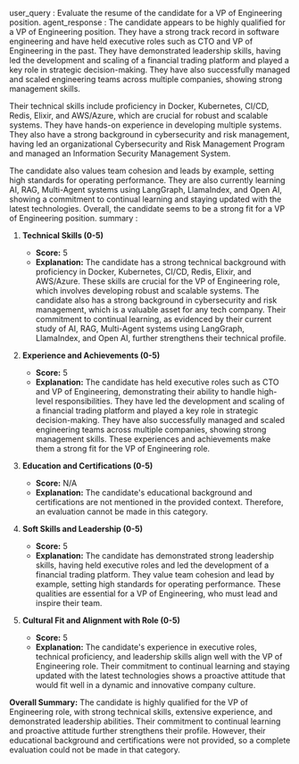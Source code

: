 user_query : Evaluate the resume of the candidate for a VP of Engineering position.
agent_response : The candidate appears to be highly qualified for a VP of Engineering position. They have a strong track record in software engineering and have held executive roles such as CTO and VP of Engineering in the past. They have demonstrated leadership skills, having led the development and scaling of a financial trading platform and played a key role in strategic decision-making. They have also successfully managed and scaled engineering teams across multiple companies, showing strong management skills. 

Their technical skills include proficiency in Docker, Kubernetes, CI/CD, Redis, Elixir, and AWS/Azure, which are crucial for robust and scalable systems. They have hands-on experience in developing multiple systems. They also have a strong background in cybersecurity and risk management, having led an organizational Cybersecurity and Risk Management Program and managed an Information Security Management System. 

The candidate also values team cohesion and leads by example, setting high standards for operating performance. They are also currently learning AI, RAG, Multi-Agent systems using LangGraph, LlamaIndex, and Open AI, showing a commitment to continual learning and staying updated with the latest technologies. Overall, the candidate seems to be a strong fit for a VP of Engineering position.
summary : 
1. **Technical Skills (0-5)**
   - **Score:** 5
   - **Explanation:** The candidate has a strong technical background with proficiency in Docker, Kubernetes, CI/CD, Redis, Elixir, and AWS/Azure. These skills are crucial for the VP of Engineering role, which involves developing robust and scalable systems. The candidate also has a strong background in cybersecurity and risk management, which is a valuable asset for any tech company. Their commitment to continual learning, as evidenced by their current study of AI, RAG, Multi-Agent systems using LangGraph, LlamaIndex, and Open AI, further strengthens their technical profile.

2. **Experience and Achievements (0-5)**
   - **Score:** 5
   - **Explanation:** The candidate has held executive roles such as CTO and VP of Engineering, demonstrating their ability to handle high-level responsibilities. They have led the development and scaling of a financial trading platform and played a key role in strategic decision-making. They have also successfully managed and scaled engineering teams across multiple companies, showing strong management skills. These experiences and achievements make them a strong fit for the VP of Engineering role.

3. **Education and Certifications (0-5)**
   - **Score:** N/A
   - **Explanation:** The candidate's educational background and certifications are not mentioned in the provided context. Therefore, an evaluation cannot be made in this category.

4. **Soft Skills and Leadership (0-5)**
   - **Score:** 5
   - **Explanation:** The candidate has demonstrated strong leadership skills, having held executive roles and led the development of a financial trading platform. They value team cohesion and lead by example, setting high standards for operating performance. These qualities are essential for a VP of Engineering, who must lead and inspire their team.

5. **Cultural Fit and Alignment with Role (0-5)**
   - **Score:** 5
   - **Explanation:** The candidate's experience in executive roles, technical proficiency, and leadership skills align well with the VP of Engineering role. Their commitment to continual learning and staying updated with the latest technologies shows a proactive attitude that would fit well in a dynamic and innovative company culture.

**Overall Summary:** The candidate is highly qualified for the VP of Engineering role, with strong technical skills, extensive experience, and demonstrated leadership abilities. Their commitment to continual learning and proactive attitude further strengthens their profile. However, their educational background and certifications were not provided, so a complete evaluation could not be made in that category.
